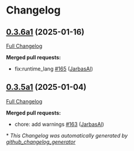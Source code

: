 # Changelog

## [0.3.6a1](https://github.com/OpenVoiceOS/ovos-dinkum-listener/tree/0.3.6a1) (2025-01-16)

[Full Changelog](https://github.com/OpenVoiceOS/ovos-dinkum-listener/compare/0.3.5a1...0.3.6a1)

**Merged pull requests:**

- fix:runtime\_lang [\#165](https://github.com/OpenVoiceOS/ovos-dinkum-listener/pull/165) ([JarbasAl](https://github.com/JarbasAl))

## [0.3.5a1](https://github.com/OpenVoiceOS/ovos-dinkum-listener/tree/0.3.5a1) (2025-01-04)

[Full Changelog](https://github.com/OpenVoiceOS/ovos-dinkum-listener/compare/0.3.4...0.3.5a1)

**Merged pull requests:**

- chore: add warnings [\#163](https://github.com/OpenVoiceOS/ovos-dinkum-listener/pull/163) ([JarbasAl](https://github.com/JarbasAl))



\* *This Changelog was automatically generated by [github_changelog_generator](https://github.com/github-changelog-generator/github-changelog-generator)*
